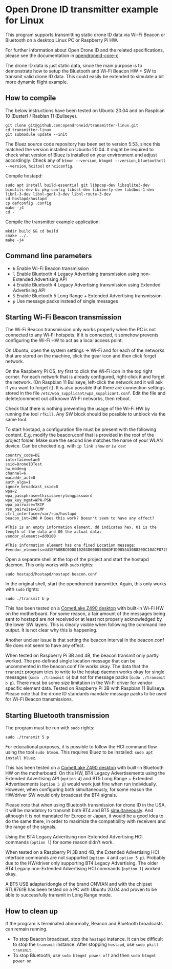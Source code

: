 
# Open Drone ID transmitter example for Linux

This program supports transmitting static drone ID data via Wi-Fi Beacon or Bluetooth on a desktop Linux PC or Raspberry Pi HW.

For further information about Open Drone ID and the related specifications, please see the documentation in [opendroneid-core-c](https://github.com/opendroneid/opendroneid-core-c).

The drone ID data is just static data, since the main purpose is to demonstrate how to setup the Bluetooth and Wi-Fi Beacon HW + SW to transmit valid drone ID data.
This could easily be extended to simulate a bit more dynamic flight example.

## How to compile

The below instructions have been tested on Ubuntu 20.04 and on Raspbian 10 (Buster) / Rasbian 11 (Bullseye).

```
git clone git@github.com:opendroneid/transmitter-linux.git
cd transmitter-linux
git submodule update --init
```
The Bluez source code repository has been set to version 5.53, since this matched the version installed on Ubuntu 20.04.
It might be required to check what version of Bluez is installed on your environment and adjust accordingly:
Check any of `btmon --version`, `btmgmt --version`, `bluetoothctl --version`, `hcitool` or `hciconfig`.

Compile hostapd:

```
sudo apt install build-essential git libpcap-dev libsqlite3-dev binutils-dev bc pkg-config libssl-dev libiberty-dev libdbus-1-dev libnl-3-dev libnl-genl-3-dev libnl-route-3-dev
cd hostapd/hostapd
cp defconfig .config
make -j4
cd -
```

Compile the transmitter example application:
```
mkdir build && cd build
cmake ../.
make -j4
```

## Command line parameters

* `b` Enable Wi-Fi Beacon transmission
* `l` Enable Bluetooth 4 Legacy Advertising transmission using non-Extended Advertising API
* `4` Enable Bluetooth 4 Legacy Advertising transmission using Extended Advertising API
* `5` Enable Bluetooth 5 Long Range + Extended Advertising transmission
* `p` Use message packs instead of single messages

## Starting Wi-Fi Beacon transmission

The Wi-Fi Beacon transmission only works properly when the PC is not connected to any Wi-Fi hotspots.
If it is connected, it somehow prevents configuring the Wi-Fi HW to act as a local access point.

On Ubuntu, open the system settings -> Wi-Fi and for each of the networks that are stored on the machine, click the gear icon and then click forget network.

On the Raspberry Pi OS, try first to click the Wi-Fi icon in the top right corner.
For each network that is already configured, right-click it and forget the network.
(On Raspbian 11 Bullseye, left-click the network and it will ask if you want to forget it).
It is also possible that there are connection settings stored in the file `/etc/wpa_supplicant/wpa_supplicant.conf`.
Edit the file and delete/comment out all known Wi-Fi networks, then reboot.

Check that there is nothing preventing the usage of the Wi-Fi HW by running the tool `rfkill`.
Any SW block should be possible to unblock via the same tool.

To start hostapd, a configuration file must be present with the following content.
E.g. modify the beacon.conf that is provided in the root of the project folder.
Make sure the second line matches the name of your WLAN device.
Can be checked e.g. with `ip link show` or `iw dev`:

```
country_code=DE
interface=wlan0
ssid=DroneIDTest
hw_mode=g
channel=6
macaddr_acl=0
auth_algs=1
ignore_broadcast_ssid=0
wpa=2
wpa_passphrase=thisisaverylongpassword
wpa_key_mgmt=WPA-PSK
wpa_pairwise=TKIP
rsn_pairwise=CCMP
ctrl_interface=/var/run/hostapd
beacon_int=200 # Does this work? Doesn't seem to have any effect?

#This is an empty information element. dd indicates hex. 01 is the length of the data and 00 the actual data:
vendor_elements=dd0100

#This information element has one fixed Location message:
#vendor_elements=dd1EFA0BBC0D00102038000058D6DF1D9055A308820DC10ACF072803D20F0100
```

Open a separate shell at the top of the project and start the hostapd daemon.
This only works with `sudo` rights:
```
sudo hostapd/hostapd/hostapd beacon.conf
```

In the original shell, start the opendroneid transmitter.
Again, this only works with `sudo` rights:
```
sudo ./transmit b p
```

This has been tested on a [CometLake Z490 desktop](https://rog.asus.com/motherboards/rog-strix/rog-strix-z490-i-gaming-model) with built-in Wi-Fi HW on the motherboard.
For some reason, a fair amount of the messages being sent to hostapd are not received or at least not properly acknowledged by the lower SW layers.
This is clearly visible when following the command line output.
It is not clear why this is happening.

Another unclear issue is that setting the beacon interval in the beacon.conf file does not seem to have any effect.

When tested on Raspberry Pi 3B and 4B, the beacon transmit only partly worked.
The pre-defined single location message that can be uncommented in the beacon.conf file works okay.
The data that the `transmit` program tries to write to the hostap daemon works okay for single messages (`sudo ./transmit b`) but not for message packs (`sudo ./transmit b p`).
There must be some size limitation in the Wi-Fi driver for vendor specific element data.
Tested on Raspberry Pi 3B with Raspbian 11 Bullseye.
Please note that the drone ID standards mandate message packs to be used for Wi-Fi Beacon transmissions.

## Starting Bluetooth transmission

The program must be run with `sudo` rights:
```
sudo ./transmit 5 p
```

For educational purposes, it is possible to follow the HCI command flow using the tool `sudo btmon`.
This requires Bluez to be installed: `sudo apt install bluez`.

This has been tested on a [CometLake Z490 desktop](https://rog.asus.com/motherboards/rog-strix/rog-strix-z490-i-gaming-model) with built-in Bluetooth HW on the motherboard.
On this HW, BT4 Legacy Advertisements using the Extended Advertising API (`option 4`) and BT5 Long Range + Extended Advertisements (`option 5 p`) would work just fine when run individually.
However, when configuring both simultaneously, for some reason the HW/driver SW would only broadcast the BT4 signals.

Please note that when using Bluetooth transmission for drone ID in the USA, it will be mandatory to transmit both BT4 and BT5 [simultaneously](https://github.com/opendroneid/opendroneid-core-c#relevant-specifications).
And although it is not mandated for Europe or Japan, it would be a good idea to do the same there, in order to maximize the compatibility with receivers and the range of the signals.

Using the BT4 Legacy Advertising non-Extended Advertising HCI commands (`option l`) for some reason didn't work.

When tested on a Raspberry Pi 3B and 4B, the Extended Advertising HCI interface commands are not supported (`option 4` and `option 5 p`).
Probably due to the HW/driver only supporting BT4 Legacy Advertising.
The older BT4 Legacy non-Extended Advertising HCI commands (`option l`) worked okay.

A BT5 USB adapter/dongle of the brand ONVIAN and with the chipset RTL8761B has been tested on a PC with Ubuntu 20.04 and proven to be able to successfully transmit in Long Range mode.

## How to clean up

If the program is terminated abnormally, Beacon and Bluetooth broadcasts can remain running.
* To stop Beacon broadcast, stop the `hostapd` instance.
  It can be difficult to stop the `transmit` instance. After stopping `hostapd`, use `sudo pkill transmit`.
* To stop Bluetooth, use `sudo btmgmt power off` and then `sudo btmgmt power on`.
